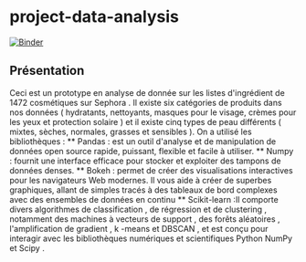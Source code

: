 # project-data-analysis
[![Binder](https://mybinder.org/badge_logo.svg)](https://mybinder.org/v2/gh/nakiagaddour/project-data-analysis/main?filepath=notebook.ipynb)

## Présentation 
Ceci est un prototype en analyse de donnée sur les listes d'ingrédient de 1472 cosmétiques sur Sephora .
Il existe six catégories de produits dans nos données ( hydratants, nettoyants, masques pour le visage, crèmes pour les yeux et protection solaire ) et il existe cinq types de peau différents ( mixtes, sèches, normales, grasses et sensibles ).
On a utilisé les bibliothèques : 
 ** Pandas :  est un outil d'analyse et de manipulation de données open source rapide, puissant, flexible et facile à utiliser.
 ** Numpy : fournit une interface efficace pour stocker et exploiter des tampons de données denses.
 ** Bokeh : permet de créer des visualisations interactives pour les navigateurs Web modernes. Il vous aide à créer de superbes graphiques, allant de simples tracés à des tableaux de bord complexes avec des ensembles de données en continu 
 ** Scikit-learn  :Il comporte divers algorithmes de classification , de régression et de clustering , notamment des machines à vecteurs de support , des forêts aléatoires , l'amplification de gradient , k -means et DBSCAN , et est conçu pour interagir avec les bibliothèques numériques et scientifiques Python NumPy et Scipy .